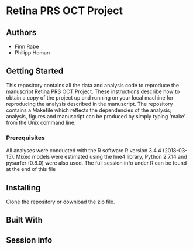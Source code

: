 # Retina PRS OCT Project

## Authors

- Finn Rabe <finn dot rabe at bli dot uzh dot ch>
- Philipp Homan <philipp dot homan at bli dot uzh dot ch>

## Getting Started
This repository contains all the data and analysis code to reproduce
the manuscript Retina PRS OCT Project. These instructions describe how
to obtain a copy of the project up and running on your local machine
for reproducing the analysis described in the manuscript. The
repository contains a Makefile which reflects the dependencies of the
analysis; analysis, figures and manuscript can be produced by simply
typing 'make' from the Unix command line.


### Prerequisites
All analyses were conducted with the R software R version 3.4.4
(2018-03-15). Mixed models were estimated using the lme4 library, Python
2.7.14 and pysurfer (0.8.0) were also used. The full session info under
R can be found at the end of this file


## Installing
Clone the repository or download the zip file.

## Built With


## Session info
